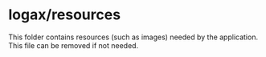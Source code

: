 # logax/resources

This folder contains resources (such as images) needed by the application. This file can
be removed if not needed.
